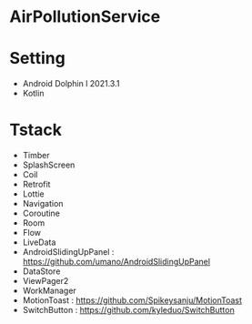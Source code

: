 # AirPollutionService

# Setting
- Android Dolphin l 2021.3.1
- Kotlin

# Tstack
- Timber
- SplashScreen
- Coil
- Retrofit
- Lottie
- Navigation
- Coroutine
- Room
- Flow
- LiveData
- AndroidSlidingUpPanel : https://github.com/umano/AndroidSlidingUpPanel
- DataStore
- ViewPager2
- WorkManager
- MotionToast : https://github.com/Spikeysanju/MotionToast
- SwitchButton : https://github.com/kyleduo/SwitchButton